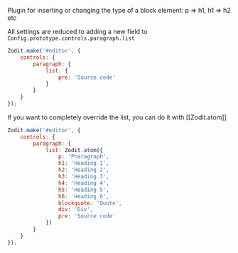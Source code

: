 Plugin for inserting or changing the type of a block element: p => h1, h1 => h2 etc

All settings are reduced to adding a new field to `Config.prototype.controls.paragraph.list`

```js
Zodit.make('#editor', {
	controls: {
		paragraph: {
			list: {
				pre: 'Source code'
			}
		}
	}
});
```

If you want to completely override the list, you can do it with [[Zodit.atom]]

```js
Zodit.make('#editor', {
	controls: {
		paragraph: {
			list: Zodit.atom({
				p: 'Pharagraph',
				h1: 'Heading 1',
				h2: 'Heading 2',
				h3: 'Heading 3',
				h4: 'Heading 4',
				h5: 'Heading 5',
				h6: 'Heading 6',
				blockquote: 'Quote',
				div: 'Div',
				pre: 'Source code'
			})
		}
	}
});
```

[//]: # '-   [Changelog](plugins/format-block/CHANGELOG.md)'
